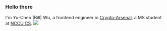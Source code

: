 ### Hello there
I'm Yu-Chen (Bill) Wu, a frontend engineer in [Crypto-Arsenal](https://crypto-arsenal.io), a MS student at [NCCU CS](https://www.cs.nccu.edu.tw).
![](https://dtr.limaois.me/7c88f6c7-2ffc-4475-809c-56a076574dab.png)

